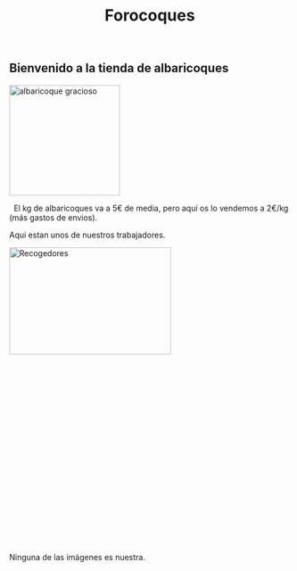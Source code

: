 <h1 style="text-align: center;">Forocoques</h1>
<p>&nbsp;</p>
<h2>Bienvenido a la tienda de albaricoques</h2>
<p><img src="https://www.decosoon.com/90640-thickbox_default/vinilo-albaricoque-gracioso.jpg" alt="albaricoque gracioso" width="198" height="198" /></p>
<p>&nbsp; El kg de albaricoques va a 5&euro; de media, pero aqu&iacute; os lo vendemos a 2&euro;/kg (m&aacute;s gastos de envios).</p>
<p>Aqui estan unos de nuestros trabajadores.</p>
<p><img src="http://servicios.laverdad.es/agroregion/pg220306/img/002D3CTGP1_1.jpg" alt="Recogedores" width="290" height="192" /></p>
<p>&nbsp;</p>
<p>&nbsp;</p>
<p>&nbsp;</p>
<p>&nbsp;</p>
<p>&nbsp;</p>
<p>&nbsp;</p>
<p>&nbsp;</p>
<p>&nbsp;</p>
<p>&nbsp;</p>
<p>&nbsp;</p>
<p>&nbsp;</p>
<p>Ninguna de las im&aacute;genes es nuestra.</p>
